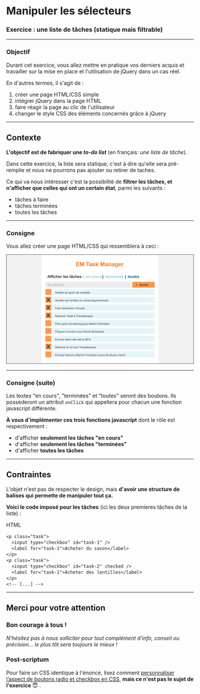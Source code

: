 <!-- footer: Copyright 2017 © Glenn ROLLAND – Reproduction interdite -->
<!-- page_number : true -->

<link rel="stylesheet" href="../../assets/style.css" />

# Manipuler les sélecteurs

### Exercice : une liste de tâches (statique mais filtrable)

<!-- 02/04 EXERCICE -->

----

### Objectif

Durant cet exercice, vous allez mettre en pratique vos derniers acquis et  travailler sur la mise en place et l'utilisation de jQuery dans un cas réel. 

En d'autres termes, il s'agit de :

1. créer une page HTML/CSS simple
2. intégrer jQuery dans la page HTML
3. faire réagir la page au clic de l'utilisateur 
4. changer le style CSS des éléments concernés grâce à jQuery

----

## Contexte

__L'objectif est de fabriquer une _to-do list___ (en français: _une liste de tâche_).

Dans cette exercice, la liste sera statique, c'est à dire qu'elle sera pré-remplie et nous ne pourrons pas ajouter ou retirer de taches.

Ce qui va nous intéresser c'est la possibilité de __filtrer les tâches, et n'afficher que celles qui ont un certain état__, parmi les suivants : 

* tâches à faire 
* tâches terminées 
* toutes les tâches

----

### Consigne

Vous allez créer une page HTML/CSS qui ressemblera à ceci : 

![](images/enonce_structure_html.png?b)

----

### Consigne (suite)

Les textes "en cours", "terminées" et "toutes" seront des boutons. Ils possèderont un attribut `onClick` qui appellera pour chacun une fonction javascript différente.

__À vous d'implémenter ces trois fonctions javascript__ dont le rôle est respectivement :

* d'afficher __seulement les tâches "en cours"__
* d'afficher __seulement les tâches "terminées"__
* d'afficher __toutes les tâches__

----

## Contraintes

L'objet n'est pas de respecter le design, mais __d'avoir une structure de balises qui permette de manipuler tout ça.__

__Voici le code imposé pour les tâches__ (ici les deux premieres tâches de la liste) :

<gx-label>HTML</gx-label>

```
<p class="task">
  <input type="checkbox" id="task-1" />
  <label for="task-1">Acheter du savon</label>
</p>
<p class="task">
  <input type="checkbox" id="task-2" checked />
  <label for="task-1">Acheter des lentilles</label>
</p>
<!-- [...] -->
```


----

<!----

## Déroulement

---->

## Merci pour votre attention

### Bon courage à tous ! 

_N’hésitez pas à nous solliciter pour tout complément d’info, conseil ou précision… le plus tôt sera toujours le mieux !_

### Post-scriptum

Pour faire un CSS identique à l'énoncé, lisez  comment [personnaliser l’aspect de boutons radio et checkbox en CSS](https://www.creativejuiz.fr/blog/tutoriels/personnaliser-aspect-boutons-radio-checkbox-css), __mais ce n'est pas le sujet de l'exercice__ :innocent: .